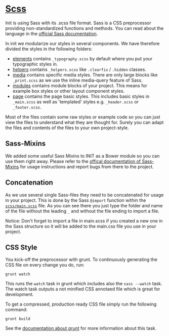 # [Scss](scss.md)

Init is using Sass with its .scss file format. Sass is a CSS preprocessor providing non-standardized functions and methods. You can read about the language in the [official Sass documentation](http://sass-lang.com/).

In init we modularize our styles in several components. We have therefore divided the styles in the following folders:

- [elements](../scss/elements) contains `_typography.scss` by default where you put your typographic styles in.
- [helpers](../scss/helpers) contains `_helpers.scss` like `.clearfix` / `.hidden` classes.
- [media](../scss/media) contains specific media styles. There are only large blocks like `_print.scss` as we use the inline media-query feature of Sass.
- [modules](../scss/modules) contains module blocks of your project. This means for example box styles or other layout component styles.
- [page](../scss/page) contains the page basic styles. This includes basic styles in `_main.scss` as well as 'templated' styles e.g. `_header.scss` or `_footer.scss`.

Most of the files contain some raw styles or example code so you can just view the files to understand what they are thought for. Surely you can adapt the files and contents of the files to your own project-style.

## Sass-Mixins

We added some useful Sass Mixins to INIT as a Bower module so you can use them right away. Please refer to the [offical documentation of Sass-Mixins](https://github.com/drublic/Sass-Mixins/blob/master/README.md) for usage instructions and report bugs from there to the project.

## Concatenation

As we use several single Sass-files they need to be concatenated for usage in your project. This is done by the Sass `@import` function within the [`scss/main.scss`](../scss/main.scss) file. As you can see there you just type the folder and name of the file without the leading `_` and without the file ending to import a file.

Notice: Don't forget to import a file in main.scss if you created a new one in the Sass structure so it will be added to the main.css file you use in your project.

## CSS Style

You kick-off the preprocessor with grunt. To continuously generating the CSS file on every change you do, run:

	grunt watch

This runs the `watch` task in grunt which includes also the `sass --watch` task. The watch task outputs a not minified CSS annotaed file which is great for development.

To get a compressed, production ready CSS file simply run the following command:

	grunt build

See the [documentation about grunt](grunt.md) for more information about this task.
